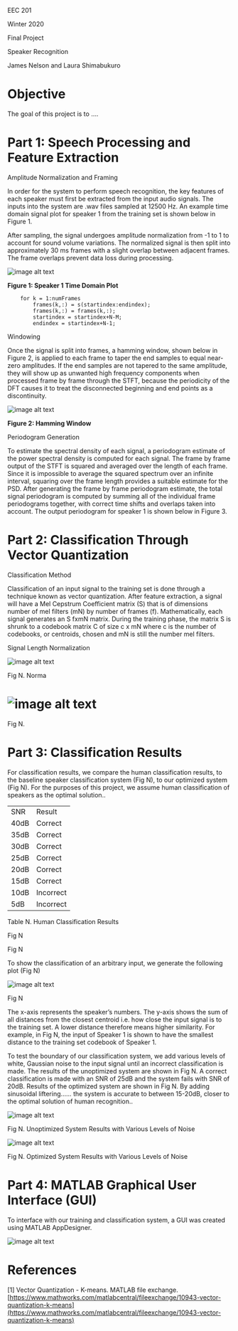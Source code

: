 EEC 201

Winter 2020

Final Project

Speaker Recognition 

James Nelson and Laura Shimabukuro

# Objective

The goal of this project is to ….

# Part 1: Speech Processing and Feature Extraction

Amplitude Normalization and Framing

In order for the system to perform speech recognition, the key features of each speaker must first be extracted from the input audio signals. The inputs into the system are .wav files sampled at 12500 Hz. An example time domain signal plot for speaker 1 from the training set is shown below in Figure 1.

After sampling, the signal undergoes amplitude normalization from -1 to 1 to account for sound volume variations. The normalized signal is then split into approximately 30 ms frames with a slight overlap between adjacent frames. The frame overlaps prevent data loss during processing. 

![image alt text](image_0.jpg)

**Figure 1: Speaker 1 Time Domain Plot**

```
    for k = 1:numFrames
        frames(k,:) = s(startindex:endindex);
        frames(k,:) = frames(k,:);
        startindex = startindex+N-M;
        endindex = startindex+N-1;
```

Windowing

Once the signal is split into frames, a hamming window, shown below in Figure 2, is applied to each frame to taper the end samples to equal near-zero amplitudes. If the end samples are not tapered to the same amplitude, they will show up as unwanted high frequency components when processed frame by frame through the STFT, because the periodicity of the DFT causes it to treat the disconnected beginning and end points as a discontinuity.

![image alt text](image_1.png)

**Figure 2: Hamming Window**

Periodogram Generation

To estimate the spectral density of each signal, a periodogram estimate of the power spectral density is computed for each signal. The frame by frame output of the STFT is squared and averaged over the length of each frame.  Since it is impossible to average the squared spectrum over an infinite interval, squaring over the frame length provides a suitable estimate for the PSD. After generating the frame by frame periodogram estimate, the total signal periodogram is computed by summing all of the individual frame periodograms together, with correct time shifts and overlaps taken into account. The output periodogram for speaker 1 is shown below in Figure 3.

# Part 2: Classification Through Vector Quantization

Classification Method

Classification of an input signal to the training set is done through a technique known as vector quantization.  After feature extraction, a signal will have a Mel Cepstrum Coefficient matrix (S) that is of dimensions number of mel filters (mN) by number of frames (f).  Mathematically, each signal generates an S fxmN matrix.  During the training phase, the matrix S is shrunk to a codebook matrix C of size c x mN where c is the number of codebooks, or centroids, chosen and mN is still the number mel filters.

Signal Length Normalization

![image alt text](image_2.jpg)

Fig N. Norma

# ![image alt text](image_3.jpg)

Fig N. 

# Part 3: Classification Results

For classification results, we compare the human classification results, to the baseline speaker classification system (Fig N), to our optimized system (Fig N).  For the purposes of this project, we assume human classification of speakers as the optimal solution..

<table>
  <tr>
    <td>SNR</td>
    <td>Result</td>
  </tr>
  <tr>
    <td>40dB</td>
    <td>Correct</td>
  </tr>
  <tr>
    <td>35dB</td>
    <td>Correct</td>
  </tr>
  <tr>
    <td>30dB</td>
    <td>Correct</td>
  </tr>
  <tr>
    <td>25dB</td>
    <td>Correct</td>
  </tr>
  <tr>
    <td>20dB</td>
    <td>Correct</td>
  </tr>
  <tr>
    <td>15dB</td>
    <td>Correct</td>
  </tr>
  <tr>
    <td>10dB</td>
    <td>Incorrect</td>
  </tr>
  <tr>
    <td>5dB</td>
    <td>Incorrect</td>
  </tr>
</table>


Table N. Human Classification Results

Fig N

Fig N

To show the classification of an arbitrary input, we generate the following plot (Fig N)

![image alt text](image_4.jpg)

Fig N

The x-axis represents the speaker’s numbers.  The y-axis shows the sum of all distances from the closest centroid i.e. how close the input signal is to the training set.  A lower distance therefore means higher similarity.  For example, in Fig N, the input of Speaker 1 is shown to have the smallest distance to the training set codebook of Speaker 1.

To test the boundary of our classification system, we add various levels of white, Gaussian noise to the input signal until an incorrect classification is made.  The results of the unoptimized system are shown in Fig N.  A correct classification is made with an SNR of 25dB and the system fails with SNR of 20dB.  Results of the optimized system are shown in Fig N.  By adding sinusoidal liftering…… the system is accurate to between 15-20dB, closer to the optimal solution of human recognition..

![image alt text](image_5.jpg)

Fig N. Unoptimized System Results with Various Levels of Noise

![image alt text](image_6.jpg)

Fig N. Optimized System Results with Various Levels of Noise

# Part 4: MATLAB Graphical User Interface (GUI)

To interface with our training and classification system, a GUI was created using MATLAB AppDesigner.

![image alt text](image_7.png)

# References

[1]  Vector Quantization - K-means.  MATLAB file exchange. [https://www.mathworks.com/matlabcentral/fileexchange/10943-vector-quantization-k-means](https://www.mathworks.com/matlabcentral/fileexchange/10943-vector-quantization-k-means)

